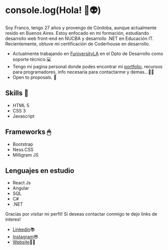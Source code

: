 # console.log(Hola! 🚀👽)

Soy Franco, tengo 27 años y provengo de Córdoba, aunque actualmente resido en Buenos Aires. Estoy enfocado en mi formación, estudiando desarrollo web front-end en NUCBA y desarrollo .NET en Educación IT. Recientemente, obtuve mi certificación de Coderhouse en desarrollo.

* Actualmente trabajando en [FuniversityLA](https://funiversity.la) en el Dpto de Desarrollo como soporte técnico.💻
* Tengo mi pagina personal donde podes encontrar mi [portfolio](franmayer.github.io/FranMayerProyect/), recursos para programadores, info necesaria para contactarme y demas...👨‍💻
* Open to proposals. 🙌

## Skills 👾

* HTML 5
* CSS 3
* Javascript
  
## Frameworks 🖱

* Bootstrap
* Ness.CSS
* Milligram JS

## Lenguajes en estudio

* React Js
* Angular 
* SQL
* C#
* .NET

Gracias por visitar mi perfil! Si deseas contactar conmigo te dejo links de interes!

* [Linkedin](https://www.linkedin.com/in/franmayer/)📚
* [Instagram](https://www.instagram.com/franmayerdev/)😎
* [Website](franmayer.github.io/FranMayerProyect/)👨‍💻
